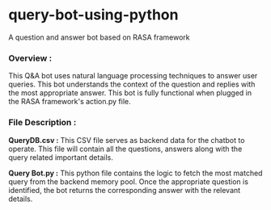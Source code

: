 # query-bot-using-python           
A question and answer bot based on RASA framework               

### Overview :                    
This Q&A bot uses natural language processing techniques to answer user queries. This bot understands the context of the question and replies with the most appropriate answer. This bot is fully functional when plugged in the RASA framework's action.py file.    

### File Description :
**QueryDB.csv :** This CSV file serves as backend data for the chatbot to operate. This file will contain all the questions, answers along with the query related important details.          

**Query Bot.py :** This python file contains the logic to fetch the most matched query from the backend memory pool. Once the appropriate question is identified, the bot returns the corresponding answer with the relevant details.             
